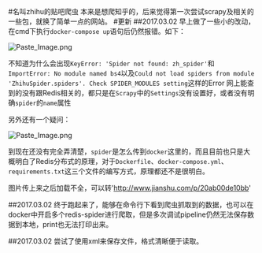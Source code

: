 #名叫zhihu的贴吧爬虫
本来是想爬知乎的，后来觉得第一次尝试scrapy及相关的一些包，就换了简单一点的网站。
#更新
##2017.03.02
早上做了一些小的改动，在cmd下执行`docker-compose up`语句后仍然报错。如下：

![Paste_Image.png](http://upload-images.jianshu.io/upload_images/4218178-60b937b60aff7ed3.png?imageMogr2/auto-orient/strip%7CimageView2/2/w/1240)


不知道为什么会出现`KeyError: 'Spider not found: zh_spider'`和`ImportError: No module named bs4`以及`Could not load spiders from module 'ZhihuSpider.spiders'. Check SPIDER_MODULES setting`这样的Error
网上能查到的没有跟Redis相关的，都只是在`Scrapy`中的`Settings`没有设置好，或者没有明确`spider`的`name`属性

另外还有一个疑问：

![Paste_Image.png](http://upload-images.jianshu.io/upload_images/4218178-f10213cc6da476f8.png?imageMogr2/auto-orient/strip%7CimageView2/2/w/1240)

到现在还没有完全弄清楚，`spider`是怎么传到`docker`这里的，而且目前也只是大概明白了Redis分布式的原理，对于`Dockerfile`、`docker-compose.yml`、`requirements.txt`这三个文件的编写方式，原理都还不是很明白。

图片传上来之后加载不全，可以转'http://www.jianshu.com/p/20ab00de10bb'

##2017.03.02
终于跑起来了，能够在命令行下看到爬虫抓取到的数据，也可以在docker中开启多个redis-spider进行爬取，但是多次调试pipeline仍然无法保存数据到本地，print也无法打印出来。

##2017.03.02
尝试了使用xml来保存文件，格式清晰便于读取。
